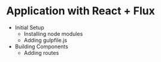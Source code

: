 # Application with React + Flux
* Initial Setup
  * Installing node modules
  * Adding gulpfile.js
* Building Components
  * Adding routes 
